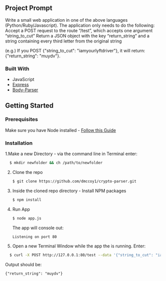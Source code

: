 ## Project Prompt 
Write a small web application in one of the above languages (Python/Ruby/Javascript). The application only needs to do the following:
Accept a POST request to the route “/test”, which accepts one argument “string_to_cut”
Return a JSON object with the key “return_string” and a string containing every third letter from the original string

(e.g.) If you POST {"string_to_cut": "iamyourlyftdriver"}, it will return: {"return_string": "muydv"}.


### Built With

* JavaScript
* [Express](https://expressjs.com/)
* [Body-Parser](https://www.npmjs.com/package/body-parser)


## Getting Started


### Prerequisites
Make sure you have Node installed - [Follow this Guide](https://heynode.com/tutorial/install-nodejs-locally-nvm/)

### Installation

1.Make a new Directory - via the command line in Terminal enter:
 ```sh
   $ mkdir newfolder && ch /path/to/newfolder 
   ``` 

2. Clone the repo
   ```sh
   $ git clone https://github.com/dmccoy1/crypto-parser.git
   ```
3. Inside the cloned repo directory - Install NPM packages
   ```sh
   $ npm install
   ```
4. Run App
   ```sh
   $ node app.js
   ```
    The app will console out:
     ``` sh 
    Listening on port 80
    ```
5. Open a new Terminal Window while the app the is running. Enter:

 ```sh
   $ curl -X POST http://127.0.0.1:80/test --data '{"string_to_cut": "iamyourlyftdriver"}' -H 'Content-Type: application/json'

   ```
Output should be:
  ```
  {"return_string": "muydv"}
  ```


  


